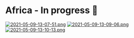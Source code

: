 # Africa - In progress 🙌
[![2021-05-09-13-07-51.png](https://i.postimg.cc/6Qzkg9CT/2021-05-09-13-07-51.png)](https://postimg.cc/xkJpbVxS)
[![2021-05-09-13-09-06.png](https://i.postimg.cc/hPWK9tsq/2021-05-09-13-09-06.png)](https://postimg.cc/BtpW3sRh)
[![2021-05-09-13-10-13.png](https://i.postimg.cc/jSvK0Qbs/2021-05-09-13-10-13.png)](https://postimg.cc/687FCZqS)
